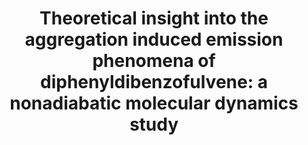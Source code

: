 ---
title: "Theoretical insight into the aggregation induced emission phenomena of diphenyldibenzofulvene: a nonadiabatic molecular dynamics study"
collection: publications
permalink:
venue: 'Physical Chemistry Chemical Physics'
paperurl: ''
link: 'https://doi.org/10.1039/C2CP40347A'
citation: 'Gao, Xing, Qian Peng, Yingli Niu, Dong Wang, and Zhigang Shuai. "Theoretical insight into the aggregation induced emission phenomena of diphenyldibenzofulvene: a nonadiabatic molecular dynamics study." <i>Physical Chemistry Chemical Physics</i> 14, no. 41 (2012): 14207-14216.'
---
